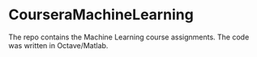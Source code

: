 # CourseraMachineLearning
The repo contains the Machine Learning course assignments. The code was written in Octave/Matlab. 
